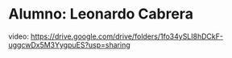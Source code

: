 # Alumno: Leonardo Cabrera 
video: https://drive.google.com/drive/folders/1fo34ySLI8hDCkF-uggcwDx5M3YygpuES?usp=sharing
